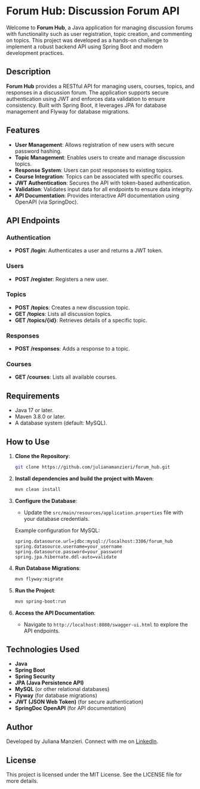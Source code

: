 # Forum Hub: Discussion Forum API

Welcome to **Forum Hub**, a Java application for managing discussion forums with functionality such as user registration, topic creation, and commenting on topics. This project was developed as a hands-on challenge to implement a robust backend API using Spring Boot and modern development practices.

## Description

**Forum Hub** provides a RESTful API for managing users, courses, topics, and responses in a discussion forum. The application supports secure authentication using JWT and enforces data validation to ensure consistency. Built with Spring Boot, it leverages JPA for database management and Flyway for database migrations.

## Features

- **User Management**: Allows registration of new users with secure password hashing.
- **Topic Management**: Enables users to create and manage discussion topics.
- **Response System**: Users can post responses to existing topics.
- **Course Integration**: Topics can be associated with specific courses.
- **JWT Authentication**: Secures the API with token-based authentication.
- **Validation**: Validates input data for all endpoints to ensure data integrity.
- **API Documentation**: Provides interactive API documentation using OpenAPI (via SpringDoc).

## API Endpoints

### Authentication
- **POST /login**: Authenticates a user and returns a JWT token.

### Users
- **POST /register**: Registers a new user.

### Topics
- **POST /topics**: Creates a new discussion topic.
- **GET /topics**: Lists all discussion topics.
- **GET /topics/{id}**: Retrieves details of a specific topic.

### Responses
- **POST /responses**: Adds a response to a topic.

### Courses
- **GET /courses**: Lists all available courses.

## Requirements

- Java 17 or later.
- Maven 3.8.0 or later.
- A database system (default: MySQL).

## How to Use

1. **Clone the Repository**:

    ```bash
    git clone https://github.com/julianamanzieri/forum_hub.git
    ```

2. **Install dependencies and build the project with Maven**:

    ```bash
    mvn clean install
    ```

3. **Configure the Database**:
   - Update the `src/main/resources/application.properties` file with your database credentials.

    Example configuration for MySQL:
    ```properties
    spring.datasource.url=jdbc:mysql://localhost:3306/forum_hub
    spring.datasource.username=your_username
    spring.datasource.password=your_password
    spring.jpa.hibernate.ddl-auto=validate
    ```

4. **Run Database Migrations**:

    ```bash
    mvn flyway:migrate
    ```

5. **Run the Project**:

    ```bash
    mvn spring-boot:run
    ```

6. **Access the API Documentation**:
   - Navigate to `http://localhost:8080/swagger-ui.html` to explore the API endpoints.

## Technologies Used

- **Java**
- **Spring Boot**
- **Spring Security**
- **JPA (Java Persistence API)**
- **MySQL** (or other relational databases)
- **Flyway** (for database migrations)
- **JWT (JSON Web Token)** (for secure authentication)
- **SpringDoc OpenAPI** (for API documentation)

## Author

Developed by Juliana Manzieri. Connect with me on [LinkedIn](https://www.linkedin.com/in/julianamanzieri/).

## License

This project is licensed under the MIT License. See the LICENSE file for more details.

